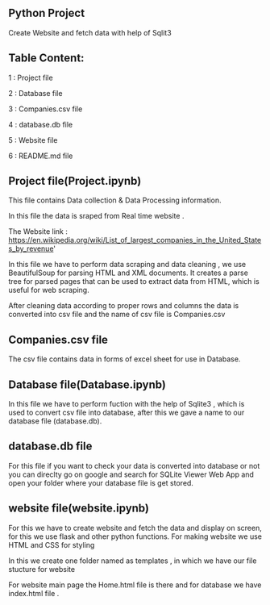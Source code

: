 ## Python Project
Create Website and fetch data with help of Sqlit3

## Table Content:
1 : Project file

2 : Database file

3 : Companies.csv file

4 : database.db file

5 : Website file

6 : README.md file


## Project file(Project.ipynb)
This file contains Data collection & Data Processing information.

In this file the data is sraped from Real time website .

The Website link : https://en.wikipedia.org/wiki/List_of_largest_companies_in_the_United_States_by_revenue'

In this file we have to perform data scraping and data cleaning , we use BeautifulSoup for parsing HTML and XML documents. It creates a parse tree for parsed pages that can be used to extract data from HTML, which is useful for web scraping.
 
After cleaning data according to proper rows and columns the data is converted into csv file and the name of csv file is Companies.csv


## Companies.csv file

The csv file contains data in forms of excel sheet for use in Database.

## Database file(Database.ipynb)

In this file we have to perform fuction with the help of Sqlite3 , which is used to convert csv file into database, after this we gave a name to our database file (database.db).

## database.db file

For this file if you want to check your data is converted into database or not you can direclty go on google and search for SQLite Viewer Web App and open your folder where your database file is get stored.

## website file(website.ipynb)

For this we have to create website and fetch the data and display on screen, for this we use flask and other python functions.
For making website we use HTML and CSS for styling

In this we create one folder named as templates , in which we have our file stucture for website 

For website main page the Home.html file is there and for database we have index.html file .
